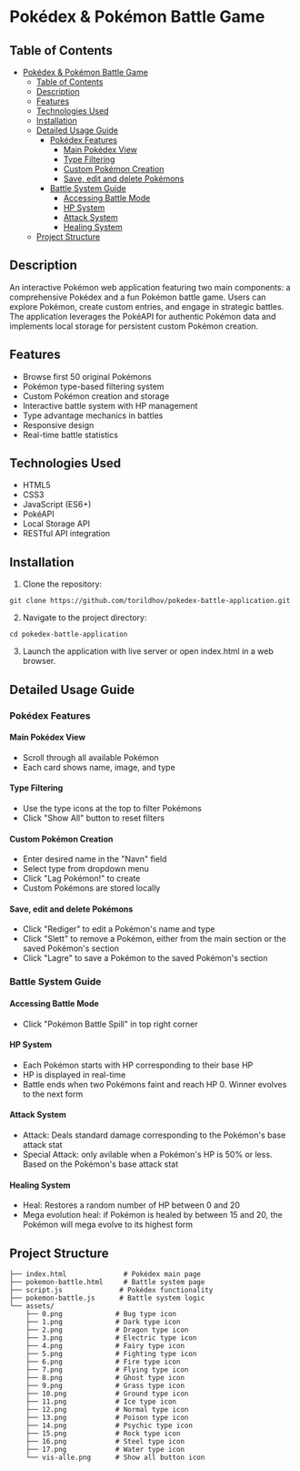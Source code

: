 # Pokédex & Pokémon Battle Game

## Table of Contents
- [Pokédex \& Pokémon Battle Game](#pokédex--pokémon-battle-game)
  - [Table of Contents](#table-of-contents)
  - [Description](#description)
  - [Features](#features)
  - [Technologies Used](#technologies-used)
  - [Installation](#installation)
  - [Detailed Usage Guide](#detailed-usage-guide)
    - [Pokédex Features](#pokédex-features)
      - [Main Pokédex View](#main-pokédex-view)
      - [Type Filtering](#type-filtering)
      - [Custom Pokémon Creation](#custom-pokémon-creation)
      - [Save, edit and delete Pokémons](#save-edit-and-delete-pokémons)
    - [Battle System Guide](#battle-system-guide)
      - [Accessing Battle Mode](#accessing-battle-mode)
      - [HP System](#hp-system)
      - [Attack System](#attack-system)
      - [Healing System](#healing-system)
  - [Project Structure](#project-structure)

## Description
An interactive Pokémon web application featuring two main components: a comprehensive Pokédex and a fun Pokémon battle game. Users can explore Pokémon, create custom entries, and engage in strategic battles. The application leverages the PokéAPI for authentic Pokémon data and implements local storage for persistent custom Pokémon creation.

## Features
- Browse first 50 original Pokémons
- Pokémon type-based filtering system
- Custom Pokémon creation and storage
- Interactive battle system with HP management
- Type advantage mechanics in battles
- Responsive design
- Real-time battle statistics

## Technologies Used
- HTML5
- CSS3
- JavaScript (ES6+)
- PokéAPI
- Local Storage API
- RESTful API integration

## Installation
1. Clone the repository:
```
git clone https://github.com/torildhov/pokedex-battle-application.git
```

2. Navigate to the project directory:
```
cd pokedex-battle-application
```

3. Launch the application with live server or open index.html in a web browser.

## Detailed Usage Guide
### Pokédex Features
#### Main Pokédex View
- Scroll through all available Pokémon
- Each card shows name, image, and type

#### Type Filtering
- Use the type icons at the top to filter Pokémons
- Click "Show All" button to reset filters

#### Custom Pokémon Creation
- Enter desired name in the "Navn" field
- Select type from dropdown menu
- Click "Lag Pokémon!" to create
- Custom Pokémons are stored locally

#### Save, edit and delete Pokémons
- Click "Rediger" to edit a Pokémon's name and type
- Click "Slett" to remove a Pokémon, either from the main section or the saved Pokémon's section
- Click "Lagre" to save a Pokémon to the saved Pokémon's section


### Battle System Guide
#### Accessing Battle Mode
- Click "Pokémon Battle Spill" in top right corner

#### HP System
- Each Pokémon starts with HP corresponding to their base HP
- HP is displayed in real-time
- Battle ends when two Pokémons faint and reach HP 0. Winner evolves to the next form

#### Attack System
- Attack: Deals standard damage corresponding to the Pokémon's base attack stat
- Special Attack: only avilable when a Pokémon's HP is 50% or less. Based on the Pokémon's base attack stat

#### Healing System
- Heal: Restores a random number of HP between 0 and 20
- Mega evolution heal: if Pokémon is healed by between 15 and 20, the Pokémon will mega evolve to its highest form

## Project Structure
```eksamen-javascript-api/
├── index.html              # Pokédex main page
├── pokemon-battle.html     # Battle system page
├── script.js              # Pokédex functionality
├── pokemon-battle.js      # Battle system logic
└── assets/
    ├── 0.png             # Bug type icon
    ├── 1.png             # Dark type icon
    ├── 2.png             # Dragon type icon
    ├── 3.png             # Electric type icon
    ├── 4.png             # Fairy type icon
    ├── 5.png             # Fighting type icon
    ├── 6.png             # Fire type icon
    ├── 7.png             # Flying type icon
    ├── 8.png             # Ghost type icon
    ├── 9.png             # Grass type icon
    ├── 10.png            # Ground type icon
    ├── 11.png            # Ice type icon
    ├── 12.png            # Normal type icon
    ├── 13.png            # Poison type icon
    ├── 14.png            # Psychic type icon
    ├── 15.png            # Rock type icon
    ├── 16.png            # Steel type icon
    ├── 17.png            # Water type icon
    └── vis-alle.png      # Show all button icon
```
